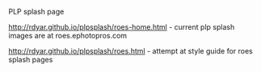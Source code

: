 PLP splash page

http://rdyar.github.io/plpsplash/roes-home.html - current plp splash  
images are at roes.ephotopros.com

http://rdyar.github.io/plpsplash/roes.html - attempt at style guide for roes splash pages




